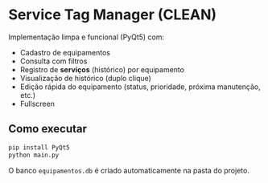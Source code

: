 
# Service Tag Manager (CLEAN)

Implementação limpa e funcional (PyQt5) com:
- Cadastro de equipamentos
- Consulta com filtros
- Registro de **serviços** (histórico) por equipamento
- Visualização de histórico (duplo clique)
- Edição rápida do equipamento (status, prioridade, próxima manutenção, etc.)
- Fullscreen

## Como executar

```bash
pip install PyQt5
python main.py
```

O banco `equipamentos.db` é criado automaticamente na pasta do projeto.
